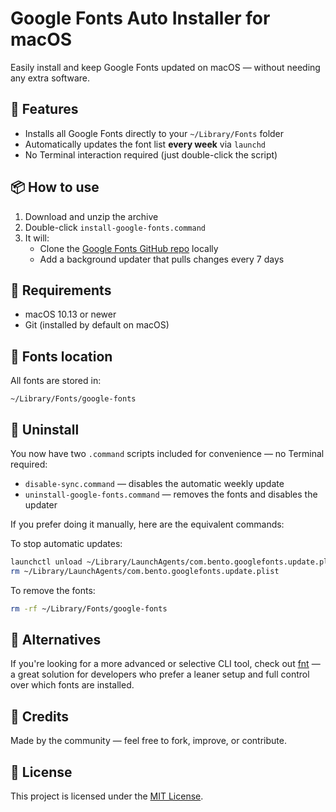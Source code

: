 
# Google Fonts Auto Installer for macOS

Easily install and keep Google Fonts updated on macOS — without needing any extra software.

## 🚀 Features
- Installs all Google Fonts directly to your `~/Library/Fonts` folder
- Automatically updates the font list **every week** via `launchd`
- No Terminal interaction required (just double-click the script)

## 📦 How to use

1. Download and unzip the archive
2. Double-click `install-google-fonts.command`
3. It will:
   - Clone the [Google Fonts GitHub repo](https://github.com/google/fonts) locally
   - Add a background updater that pulls changes every 7 days

## 🔧 Requirements
- macOS 10.13 or newer
- Git (installed by default on macOS)

## 📁 Fonts location
All fonts are stored in:
```
~/Library/Fonts/google-fonts
```

## 🧼 Uninstall

You now have two `.command` scripts included for convenience — no Terminal required:

- `disable-sync.command` — disables the automatic weekly update
- `uninstall-google-fonts.command` — removes the fonts and disables the updater

If you prefer doing it manually, here are the equivalent commands:

To stop automatic updates:
```bash
launchctl unload ~/Library/LaunchAgents/com.bento.googlefonts.update.plist
rm ~/Library/LaunchAgents/com.bento.googlefonts.update.plist
```

To remove the fonts:
```bash
rm -rf ~/Library/Fonts/google-fonts
```

## 🧠 Alternatives

If you're looking for a more advanced or selective CLI tool, check out [fnt](https://github.com/alexmyczko/fnt) — a great solution for developers who prefer a leaner setup and full control over which fonts are installed.

## 🙌 Credits
Made by the community — feel free to fork, improve, or contribute.

## 🪪 License
This project is licensed under the [MIT License](LICENSE).
